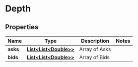 
# Depth

## Properties
Name | Type | Description | Notes
------------ | ------------- | ------------- | -------------
**asks** | [**List&lt;List&lt;Double&gt;&gt;**](List.md) | Array of Asks | 
**bids** | [**List&lt;List&lt;Double&gt;&gt;**](List.md) | Array of Bids | 



